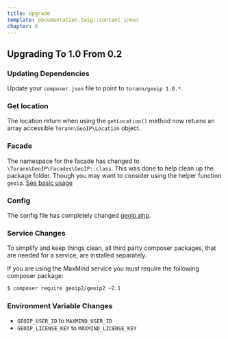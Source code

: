```yaml
---
title: Upgrade
template: documentation.twig::content_inner
chapter: 6
---
```

## Upgrading To 1.0 From 0.2

### Updating Dependencies

Update your `composer.json` file to point to `torann/geoip 1.0.*`.

### Get location

The location return when using the `getLocation()` method now returns an array accessible `Torann\GeoIP\Location` object.

### Facade

The namespace for the facade has changed to `\Torann\GeoIP\Facades\GeoIP::class`. This was done to help clean up the package folder. Though you may want to consider using the helper function `geoip`. [See basic usage](/projects/laravel-geoip/doc/basic-usage.html)

### Config

The config file has completely changed [geoip.php](https://github.com/Torann/laravel-geoip/tree/master/src/config/geoip.php).

### Service Changes

To simplify and keep things clean, all third party composer packages, that are needed for a service, are installed separately.

If you are using the MaxMind service you must require the following composer package:

```bash
$ composer require geoip2/geoip2 ~2.1
```

### Environment Variable Changes

- `GEOIP_USER_ID` to `MAXMIND_USER_ID`
- `GEOIP_LICENSE_KEY` to `MAXMIND_LICENSE_KEY`